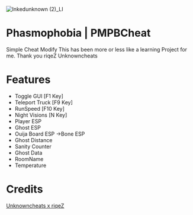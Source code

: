 ![Inkedunknown (2)_LI](https://user-images.githubusercontent.com/40579794/96165905-7c73f180-0f47-11eb-9ed3-95154ca34426.jpg)

# Phasmophobia | PMPBCheat
Simple Cheat Modify
This has been more or less like a learning Project for me.
Thank you riqeZ Unknowncheats

# Features
- Toggle GUI [F1 Key]
- Teleport Truck [F9 Key]
- RunSpeed [F10 Key]
- Night Visions [N Key]
- Player ESP
- Ghost ESP
- Ouija Board ESP
->Bone ESP
- Ghost Distance
- Sanity Counter
- Ghost Data
- RoomName
- Temperature

# Credits
[Unknowncheats x riqeZ](https://www.unknowncheats.me/forum/phasmophobia/421217-phasmaphobia-simple-cheat.html)
